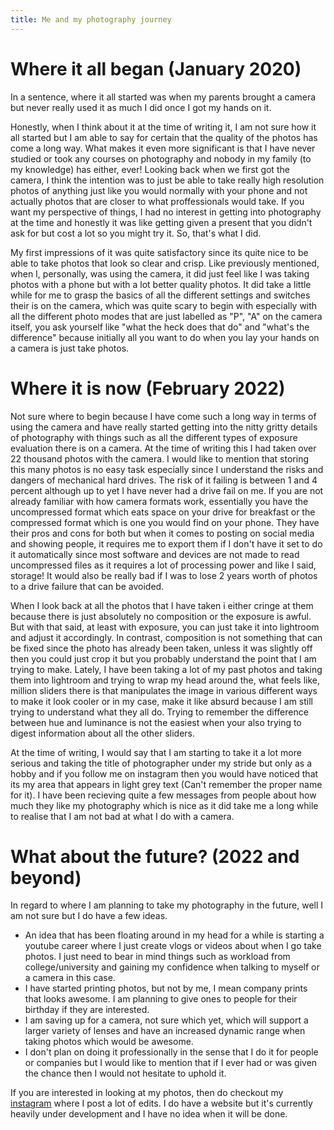 ```yaml
---
title: Me and my photography journey
---
```


# Where it all began (January 2020)
In a sentence, where it all started was when my parents brought a camera but never really used it as much I did once I got my hands on it.

Honestly, when I think about it at the time of writing it, I am not sure how it all started but I am able to say for certain that the quality of the photos has come a long way. What makes it even more significant is that I have never studied or took any courses on photography and nobody in my family (to my knowledge) has either, ever! Looking back when we first got the camera, I think the intention was to just be able to take really high resolution photos of anything just like you would normally with your phone and not actually photos that are closer to what proffessionals would take. If you want my perspective of things, I had no interest in getting into photography at the time and honestly it was like getting given a present that you didn't ask for but cost a lot so you might try it. So, that's what I did.

My first impressions of it was quite satisfactory since its quite nice to be able to take photos that look so clear and crisp. Like previously mentioned, when I, personally, was using the camera, it did just feel like I was taking photos with a phone but with a lot better quality photos. It did take a little while for me to grasp the basics of all the different settings and switches their is on the camera, which was quite scary to begin with especially with all the different photo modes that are just labelled as "P", "A" on the camera itself, you ask yourself like "what the heck does that do" and "what's the difference" because initially all you want to do when you lay your hands on a camera is just take photos.
# Where it is now (February 2022)
Not sure where to begin because I have come such a long way in terms of using the camera and have really started getting into the nitty gritty details of photography with things such as all the different types of exposure evaluation there is on a camera. At the time of writing this I had taken over 22 thousand photos with the camera. I would like to mention that storing this many photos is no easy task especially since I understand the risks and dangers of mechanical hard drives. The risk of it failing is between 1 and 4 percent although up to yet I have never had a drive fail on me. If you are not already familiar with how camera formats work, essentially you have the uncompressed format which eats space on your drive for breakfast or the compressed format which is one you would find on your phone. They have their pros and cons for both but when it comes to posting on social media and showing people, it requires me to export them if I don't have it set to do it automatically since most software and devices are not made to read uncompressed files as it requires a lot of processing power and like I said, storage! It would also be really bad if I was to lose 2 years worth of photos to a drive failure that can be avoided.

When I look back at all the photos that I have taken i either cringe at them because there is just absolutely no composition or the exposure is awful. But with that said, at least with exposure, you can just take it into lightroom and adjust it accordingly. In contrast, composition is not something that can be fixed since the photo has already been taken, unless it was slightly off then you could just crop it but you probably understand the point that I am trying to make. Lately, I have been taking a lot of my past photos and taking them into lightroom and trying to wrap my head around the, what feels like, million sliders there is that manipulates the image in various different ways to make it look cooler or in my case, make it like absurd because I am still trying to understand what they all do. Trying to remember the difference between hue and luminance is not the easiest when your also trying to digest information about all the other sliders.

At the time of writing, I would say that I am starting to take it a lot more serious and taking the title of photographer under my stride but only as a hobby and if you follow me on instagram then you would have noticed that its my area that appears in light grey text (Can't remember the proper name for it). I have been recieving quite a few messages from people about how much they like my photography which is nice as it did take me a long while to realise that I am not bad at what I do with a camera.
# What about the future? (2022 and beyond)
In regard to where I am planning to take my photography in the future, well I am not sure but I do have a few ideas.

* An idea that has been floating around in my head for a while is starting a youtube career where I just create vlogs or videos about when I go take photos. I just need to bear in mind things such as workload from college/university and gaining my confidence when talking to myself or a camera in this case.
* I have started printing photos, but not by me, I mean company prints that looks awesome. I am planning to give ones to people for their birthday if they are interested. 
* I am saving up for a camera, not sure which yet, which will support a larger variety of lenses and have an increased dynamic range when taking photos which would be awesome.
* I don't plan on doing it professionally in the sense that I do it for people or companies but I would like to mention that if I ever had or was given the chance then I would not hesitate to uphold it.

If you are interested in looking at my photos, then do checkout my [instagram](https://instagram.com/WillDotChill) where I post a lot of edits. I do have a website but it's currently heavily under development and I have no idea when it will be done.
